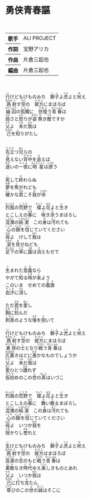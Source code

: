 <h1>勇侠青春謳</h1>
<br>
<table>
<tbody>
<tr>
<th>歌手</th>
<td>ALI PROJECT</td>
</tr>
<tr>
<th>作詞</th>
<td>宝野アリカ</td>
</tr>
<tr>
<th>作曲</th>
<td>片倉三起也</td>
</tr>
<tr>
<th>編曲</th>
<td>片倉三起也</td>
</tr>
</tbody>
</table>
<br>
<br>
<div>
<ruby>行<rp>(</rp><rt>い</rt><rp>)</rp></ruby>けどもけものみち　<ruby>獅子<rp>(</rp><rt>しし</rt><rp>)</rp></ruby>よ<ruby>虎<rp>(</rp><rt>とら</rt><rp>)</rp></ruby>よと<ruby>吠<rp>(</rp><rt>ほ</rt><rp>)</rp></ruby>え<br>
<ruby>茜<rp>(</rp><rt>あかね</rt><rp>)</rp></ruby><ruby>射<rp>(</rp><rt>さ</rt><rp>)</rp></ruby>す<ruby>空<rp>(</rp><rt>そら</rt><rp>)</rp></ruby>の　<ruby>彼方<rp>(</rp><rt>かなた</rt><rp>)</rp></ruby>にまほろば<br>
<ruby>幽囚<rp>(</rp><rt>ゆうしゅう</rt><rp>)</rp></ruby>の<ruby>孤獨<rp>(</rp><rt>こどく</rt><rp>)</rp></ruby>に　<ruby>彷徨<rp>(</rp><rt>さまよ</rt><rp>)</rp></ruby>う<ruby>青春<rp>(</rp><rt>せいしゅん</rt><rp>)</rp></ruby>は<br>
<ruby>弱<rp>(</rp><rt>よわ</rt><rp>)</rp></ruby>さと<ruby>怒<rp>(</rp><rt>いか</rt><rp>)</rp></ruby>りが<ruby>姿<rp>(</rp><rt>すがた</rt><rp>)</rp></ruby><ruby>無<rp>(</rp><rt>な</rt><rp>)</rp></ruby>き<ruby>敵<rp>(</rp><rt>てき</rt><rp>)</rp></ruby>ですか<br>
<ruby>父<rp>(</rp><rt>ちち</rt><rp>)</rp></ruby>よ　<ruby>未<rp>(</rp><rt>いま</rt><rp>)</rp></ruby>だ<ruby>我<rp>(</rp><rt>われ</rt><rp>)</rp></ruby>は<br>
<ruby>己<rp>(</rp><rt>おのれ</rt><rp>)</rp></ruby>を<ruby>知<rp>(</rp><rt>し</rt><rp>)</rp></ruby>りがたし<br>
<br>
<br>
<ruby>先立<rp>(</rp><rt>さきだ</rt><rp>)</rp></ruby>つ<ruby>兄<rp>(</rp><rt>あに</rt><rp>)</rp></ruby>らの<br>
<ruby>見<rp>(</rp><rt>み</rt><rp>)</rp></ruby>えない<ruby>背中<rp>(</rp><rt>せなか</rt><rp>)</rp></ruby>を<ruby>追<rp>(</rp><rt>お</rt><rp>)</rp></ruby>えば<br>
<ruby>迷<rp>(</rp><rt>まよ</rt><rp>)</rp></ruby>いの<ruby>一夜<rp>(</rp><rt>ひとよ</rt><rp>)</rp></ruby>に<ruby>明星<rp>(</rp><rt>みょうじょう</rt><rp>)</rp></ruby>は<ruby>誘<rp>(</rp><rt>いざな</rt><rp>)</rp></ruby>う<br>
<br>
<ruby>死<rp>(</rp><rt>し</rt><rp>)</rp></ruby>して<ruby>終<rp>(</rp><rt>お</rt><rp>)</rp></ruby>わらぬ<br>
<ruby>夢<rp>(</rp><rt>ゆめ</rt><rp>)</rp></ruby>を<ruby>焦<rp>(</rp><rt>こ</rt><rp>)</rp></ruby>がれども<br>
<ruby>確<rp>(</rp><rt>たし</rt><rp>)</rp></ruby>かな<ruby>君<rp>(</rp><rt>きみ</rt><rp>)</rp></ruby>こそ<ruby>我<rp>(</rp><rt>わ</rt><rp>)</rp></ruby>が<ruby>命<rp>(</rp><rt>いのち</rt><rp>)</rp></ruby><br>
<br>
<ruby>烈風<rp>(</rp><rt>れっぷう</rt><rp>)</rp></ruby>の<ruby>荒野<rp>(</rp><rt>こうや</rt><rp>)</rp></ruby>で　<ruby>蝶<rp>(</rp><rt>ちょう</rt><rp>)</rp></ruby>よ<ruby>花<rp>(</rp><rt>はな</rt><rp>)</rp></ruby>よと<ruby>生<rp>(</rp><rt>い</rt><rp>)</rp></ruby>き<br>
とこしえの<ruby>春<rp>(</rp><rt>はる</rt><rp>)</rp></ruby>に　<ruby>咲<rp>(</rp><rt>さ</rt><rp>)</rp></ruby>き<ruby>添<rp>(</rp><rt>そ</rt><rp>)</rp></ruby>うまぼろし<br>
<ruby>混濁<rp>(</rp><rt>こんだく</rt><rp>)</rp></ruby>の<ruby>純潔<rp>(</rp><rt>じゅんけつ</rt><rp>)</rp></ruby>　この<ruby>身<rp>(</rp><rt>み</rt><rp>)</rp></ruby>は<ruby>汚<rp>(</rp><rt>よご</rt><rp>)</rp></ruby>れても<br>
<ruby>心<rp>(</rp><rt>こころ</rt><rp>)</rp></ruby>の<ruby>錦<rp>(</rp><rt>にしき</rt><rp>)</rp></ruby>を<ruby>信<rp>(</rp><rt>しん</rt><rp>)</rp></ruby>じていてください<br>
<ruby>母<rp>(</rp><rt>はは</rt><rp>)</rp></ruby>よ　けして<ruby>我<rp>(</rp><rt>われ</rt><rp>)</rp></ruby>は<br>
<ruby>涙<rp>(</rp><rt>なみだ</rt><rp>)</rp></ruby>を<ruby>見<rp>(</rp><rt>み</rt><rp>)</rp></ruby>せねども<br>
<ruby>足下<rp>(</rp><rt>あしもと</rt><rp>)</rp></ruby>の<ruby>草<rp>(</rp><rt>くさ</rt><rp>)</rp></ruby>に<ruby>露<rp>(</rp><rt>つゆ</rt><rp>)</rp></ruby>は<ruby>消<rp>(</rp><rt>き</rt><rp>)</rp></ruby>えもせで<br>
<br>
<br>
<ruby>生<rp>(</rp><rt>う</rt><rp>)</rp></ruby>まれた<ruby>意義<rp>(</rp><rt>いぎ</rt><rp>)</rp></ruby>なら<br>
やがて<ruby>知<rp>(</rp><rt>し</rt><rp>)</rp></ruby>る<ruby>時<rp>(</rp><rt>とき</rt><rp>)</rp></ruby>が<ruby>来<rp>(</rp><rt>こ</rt><rp>)</rp></ruby>よう<br>
このいま　せめての<ruby>義旗<rp>(</rp><rt>ぎき</rt><rp>)</rp></ruby><br>
<ruby>血汐<rp>(</rp><rt>ちしお</rt><rp>)</rp></ruby>に<ruby>浸<rp>(</rp><rt>ひた</rt><rp>)</rp></ruby>し<br>
<br>
ただ<ruby>君<rp>(</rp><rt>きみ</rt><rp>)</rp></ruby>を<ruby>愛<rp>(</rp><rt>あい</rt><rp>)</rp></ruby>し<br>
<ruby>胸<rp>(</rp><rt>むね</rt><rp>)</rp></ruby>に<ruby>刻<rp>(</rp><rt>きざ</rt><rp>)</rp></ruby>んだ<br>
<ruby>刺青<rp>(</rp><rt>しせい</rt><rp>)</rp></ruby>のような<ruby>傷<rp>(</rp><rt>きず</rt><rp>)</rp></ruby>を<ruby>抱<rp>(</rp><rt>だ</rt><rp>)</rp></ruby>いて<br>
<br>
<ruby>行<rp>(</rp><rt>い</rt><rp>)</rp></ruby>けどもけものみち　<ruby>獅子<rp>(</rp><rt>しし</rt><rp>)</rp></ruby>よ<ruby>虎<rp>(</rp><rt>とら</rt><rp>)</rp></ruby>よと<ruby>吠<rp>(</rp><rt>ほ</rt><rp>)</rp></ruby>え<br>
<ruby>茜<rp>(</rp><rt>あかね</rt><rp>)</rp></ruby><ruby>射<rp>(</rp><rt>さ</rt><rp>)</rp></ruby>す<ruby>空<rp>(</rp><rt>そら</rt><rp>)</rp></ruby>の　<ruby>彼方<rp>(</rp><rt>かなた</rt><rp>)</rp></ruby>にまほろば<br>
<ruby>勇侠<rp>(</rp><rt>ゆうきょう</rt><rp>)</rp></ruby>の<ruby>士<rp>(</rp><rt>し</rt><rp>)</rp></ruby>となり<ruby>戦<rp>(</rp><rt>たたか</rt><rp>)</rp></ruby>う<ruby>青春<rp>(</rp><rt>せいしゅん</rt><rp>)</rp></ruby>は<br>
<ruby>仄蒼<rp>(</rp><rt>ほのあお</rt><rp>)</rp></ruby>きほどに<ruby>愚<rp>(</rp><rt>おろ</rt><rp>)</rp></ruby>かなものでしょうか<br>
<ruby>父<rp>(</rp><rt>ちち</rt><rp>)</rp></ruby>よ　<ruby>未<rp>(</rp><rt>いま</rt><rp>)</rp></ruby>だ<ruby>我<rp>(</rp><rt>われ</rt><rp>)</rp></ruby>は<br>
<ruby>愛<rp>(</rp><rt>あい</rt><rp>)</rp></ruby>ひとつ<ruby>護<rp>(</rp><rt>まも</rt><rp>)</rp></ruby>れず<br>
<ruby>仮初<rp>(</rp><rt>かりそ</rt><rp>)</rp></ruby>めのこの<ruby>世<rp>(</rp><rt>よ</rt><rp>)</rp></ruby>の<ruby>真<rp>(</rp><rt>まこと</rt><rp>)</rp></ruby>はいづこ<br>
<br>
<br>
<ruby>烈風<rp>(</rp><rt>れっぷう</rt><rp>)</rp></ruby>の<ruby>荒野<rp>(</rp><rt>こうや</rt><rp>)</rp></ruby>で　<ruby>蝶<rp>(</rp><rt>ちょう</rt><rp>)</rp></ruby>よ<ruby>花<rp>(</rp><rt>はな</rt><rp>)</rp></ruby>よと<ruby>生<rp>(</rp><rt>い</rt><rp>)</rp></ruby>き<br>
とこしえの<ruby>春<rp>(</rp><rt>はる</rt><rp>)</rp></ruby>に　<ruby>舞<rp>(</rp><rt>ま</rt><rp>)</rp></ruby>い<ruby>散<rp>(</rp><rt>ち</rt><rp>)</rp></ruby>るまぼろし<br>
<ruby>混濁<rp>(</rp><rt>こんだく</rt><rp>)</rp></ruby>の<ruby>純潔<rp>(</rp><rt>じゅんけつ</rt><rp>)</rp></ruby>　この<ruby>身<rp>(</rp><rt>み</rt><rp>)</rp></ruby>は<ruby>汚<rp>(</rp><rt>よご</rt><rp>)</rp></ruby>れても<br>
<ruby>心<rp>(</rp><rt>こころ</rt><rp>)</rp></ruby>の<ruby>錦<rp>(</rp><rt>にしき</rt><rp>)</rp></ruby>を<ruby>信<rp>(</rp><rt>しん</rt><rp>)</rp></ruby>じていてください<br>
<ruby>母<rp>(</rp><rt>はは</rt><rp>)</rp></ruby>よ　いつか<ruby>我<rp>(</rp><rt>われ</rt><rp>)</rp></ruby>を<br>
<ruby>授<rp>(</rp><rt>さず</rt><rp>)</rp></ruby>かりし<ruby>誉<rp>(</rp><rt>ほま</rt><rp>)</rp></ruby>れと<br>
<br>
<ruby>生<rp>(</rp><rt>い</rt><rp>)</rp></ruby>けどもけものみち　<ruby>獅子<rp>(</rp><rt>しし</rt><rp>)</rp></ruby>よ<ruby>虎<rp>(</rp><rt>とら</rt><rp>)</rp></ruby>よと<ruby>吠<rp>(</rp><rt>ほ</rt><rp>)</rp></ruby>え<br>
<ruby>茜<rp>(</rp><rt>あかね</rt><rp>)</rp></ruby><ruby>射<rp>(</rp><rt>さ</rt><rp>)</rp></ruby>す<ruby>空<rp>(</rp><rt>そら</rt><rp>)</rp></ruby>の　<ruby>彼方<rp>(</rp><rt>かなた</rt><rp>)</rp></ruby>はまほろば<br>
<ruby>高潔<rp>(</rp><rt>こうけつ</rt><rp>)</rp></ruby>の<ruby>志<rp>(</rp><rt>し</rt><rp>)</rp></ruby>のもと<ruby>戦<rp>(</rp><rt>たたか</rt><rp>)</rp></ruby>う<ruby>青春<rp>(</rp><rt>せいしゅん</rt><rp>)</rp></ruby>は<br>
<ruby>果敢<rp>(</rp><rt>はか</rt><rp>)</rp></ruby>なき<ruby>時代<rp>(</rp><rt>とき</rt><rp>)</rp></ruby>ゆえ<ruby>美<rp>(</rp><rt>うつく</rt><rp>)</rp></ruby>しきものとあれ<br>
<ruby>父<rp>(</rp><rt>ちち</rt><rp>)</rp></ruby>よ　いつか<ruby>我<rp>(</rp><rt>われ</rt><rp>)</rp></ruby>は<br>
<ruby>己<rp>(</rp><rt>おのれ</rt><rp>)</rp></ruby>に<ruby>打<rp>(</rp><rt>う</rt><rp>)</rp></ruby>ち<ruby>克<rp>(</rp><rt>か</rt><rp>)</rp></ruby>たん<br>
<ruby>尊<rp>(</rp><rt>たっと</rt><rp>)</rp></ruby>びのこの<ruby>世<rp>(</rp><rt>よ</rt><rp>)</rp></ruby>の<ruby>誠<rp>(</rp><rt>まこと</rt><rp>)</rp></ruby>はそこに
</div>
